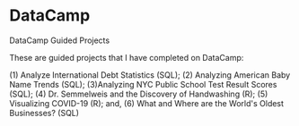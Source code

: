 # DataCamp
DataCamp Guided Projects

These are guided projects that I have completed on DataCamp: 

(1) Analyze International Debt Statistics (SQL); 
(2) Analyzing American Baby Name Trends (SQL); 
(3)Analyzing NYC Public School Test Result Scores (SQL);
(4) Dr. Semmelweis and the Discovery of Handwashing (R);
(5) Visualizing COVID-19 (R); and,
(6) What and Where are the World's Oldest Businesses? (SQL)
